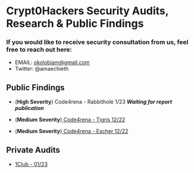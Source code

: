 # Crypt0Hackers Security Audits, Research & Public Findings

### If you would like to receive security consultation from us, feel free to reach out here:

-   EMAIL: okolobiam@gmail.com 
-   Twitter: @amaechieth

## Public Findings

- (**High Severity**) Code4rena - Rabbithole 1/23 ***Waiting for report publication***

- (**Medium Severity**)[ Code4rena - Tigris 12/22](https://github.com/code-423n4/2022-12-tigris-findings/issues/280)

- (**Medium Severity**)[ Code4rena - Escher 12/22](https://github.com/code-423n4/2022-12-escher-findings/issues/107)

## Private Audits

- [1Club - 01/23](https://0xthirdeye.xyz/wp-content/uploads/2023/01/1Club-Security-Review-Case-Study-0xThirdEye.pdf) 